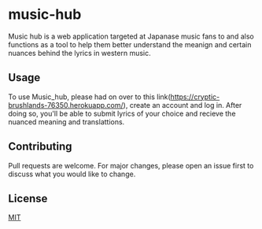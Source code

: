 # music-hub
Music hub is a web application targeted at Japanase music fans to and also functions as a tool to help them better understand the meanign and certain nuances behind the lyrics in western music.


## Usage
To use Music_hub, please had on over to this link(https://cryptic-brushlands-76350.herokuapp.com/), create an account and log in. After doing so, you'll be able to submit lyrics of your choice and recieve the nuanced meaning and translattions. 

## Contributing
Pull requests are welcome. For major changes, please open an issue first to discuss what you would like to change.

## License
[MIT](https://choosealicense.com/licenses/mit/)
